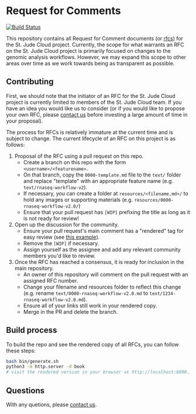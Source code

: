 # Request for Comments

[![Build Status](https://travis-ci.org/stjudecloud/rfcs.svg?branch=master)](https://travis-ci.org/stjudecloud/rfcs)

This repository contains all Request for Comment documents (or [rfcs][rfcs]) for the St. Jude Cloud project. Currently, the scope for what warrants an RFC on the St. Jude Cloud project is primarily focused on changes to the genomic analysis workflows. However, we may expand this scope to other areas over time as we work towards being as transparent as possible.

## Contributing

First, we should note that the initiator of an RFC for the St. Jude Cloud project is currently limited to members of the St. Jude Cloud team. If you have an idea you would like us to consider (or if you would like to propose your own RFC, please [contact us][contact] before investing a large amount of time in your proposal).

The process for RFCs is relatively immature at the current time and is subject to change. The current lifecycle of an RFC on this project is as follows:

1. Proposal of the RFC using a pull request on this repo.
   * Create a branch on this repo with the form `<username>/<featurename>`.
   * On that branch, copy the `0000-template.md` file to the `text/` folder and replace "template" with an appropriate feature name (e.g. `text/rnaseq-workflow-v2`).
   * If necessary, you can create a folder at `resources/<filename.md>/` to hold any images or supporting materials (e.g. `resources/0000-rnaseq-workflow-v2.0/`) 
   * Ensure that your pull request has `[WIP]` prefixing the title as long as it is not ready for review!
2. Open up the discussion for the community.
   * Ensure your pull request's main comment has a "rendered" tag for easy review (see [this example](https://github.com/stjudecloud/rfcs/pull/1)).
   * Remove the `[WIP]` if necessary.
   * Assign yourself as the assignee and add any relevant community members you'd like to review.
3. Once the RFC has reached a consensus, it is ready for inclusion in the main repository.
   * An owner of this repository will comment on the pull request with an assigned RFC number.
   * Change your filename and resources folder to reflect this change (e.g. rename `text/0000-rnaseq-workflow-v2.0.md` to `text/1234-rnaseq-workflow-v2.0.md`).
   * Ensure all of your links still work in your rendered copy.
   * Merge in the PR and delete the branch.

## Build process

To build the repo and see the rendered copy of all RFCs, you can follow these steps:

```bash
bash bin/generate.sh
python3 -m http.server -d book
# visit the rendered version in your browser at http://localhost:8000.
```

## Questions

With any quetions, please [contact us][contact].

[rfcs]: https://en.wikipedia.org/wiki/Request_for_Comments
[contact]: mailto:support@stjude.cloud
